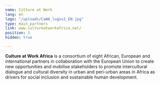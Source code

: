 ```yaml
---
name: Culture at Work
lang: en
logo: "/uploads/CaWA_logos2_EN.jpg"
type: main_partners
link: www.cultureatworkafrica.net/
position: 3
hidden: true

---
```

**Culture at Work Africa** is a consortium of eight African, European and international partners in collaboration with the European Union to create new opportunities and mobilise stakeholders to promote intercultural dialogue and cultural diversity in urban and peri-urban areas in Africa as drivers for social inclusion and sustainable human development.
